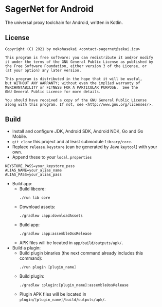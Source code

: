 # SagerNet for Android

The universal proxy toolchain for Android, written in Kotlin.

## License

```
Copyright (C) 2021 by nekohasekai <contact-sagernet@sekai.icu>

This program is free software: you can redistribute it and/or modify
it under the terms of the GNU General Public License as published by
the Free Software Foundation, either version 3 of the License, or
(at your option) any later version.

This program is distributed in the hope that it will be useful,
but WITHOUT ANY WARRANTY; without even the implied warranty of
MERCHANTABILITY or FITNESS FOR A PARTICULAR PURPOSE.  See the
GNU General Public License for more details.

You should have received a copy of the GNU General Public License
along with this program. If not, see <http://www.gnu.org/licenses/>.
```

## Build
- Install and configure JDK, Android SDK, Android NDK, Go and Go Mobile.
- `git clone` this project and at least submodule `library/core`.
- Replace `release.keystore` (can be generated by Java `keytool`) with your own.
- Append these to your `local.properties`
```
KEYSTORE_PASS=your_keystore_pass
ALIAS_NAME=your_alias_name
ALIAS_PASS=your_alias_pass
```
- Build app:
  - Build libcore:
    ```
    ./run lib core
    ```
  - Download assets:
    ```
    ./gradlew :app:downloadAssets
    ```
  - Build app:
    ```
    ./gradlew :app:assembleOssRelease
    ```
  - APK files will be located in `app/build/outputs/apk/`.
- Build a plugin:
  - Build plugin binaries (the next command already includes this command):
    ```
    ./run plugin [plugin_name]
    ```
  - Build plugin:
    ```
    ./gradlew :plugin:[plugin_name]:assembleOssRelease
    ```
  - Plugin APK files will be located in `plugin/[plugin_name]/build/outputs/apk/`.
